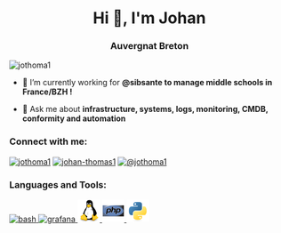 <h1 align="center">Hi 👋, I'm Johan</h1>
<h3 align="center">Auvergnat Breton</h3>

<p align="left"> <img src="https://komarev.com/ghpvc/?username=jothoma1&label=Profile%20views&color=0e75b6&style=flat" alt="jothoma1" /> </p>

- 🔭 I’m currently working for **@sibsante to manage middle schools in France/BZH !**

- 💬 Ask me about **infrastructure, systems, logs, monitoring, CMDB, conformity and automation**

<h3 align="left">Connect with me:</h3>
<p align="left">
<a href="https://twitter.com/jothoma1" target="blank"><img align="center" src="https://raw.githubusercontent.com/rahuldkjain/github-profile-readme-generator/master/src/images/icons/Social/twitter.svg" alt="jothoma1" height="30" width="40" /></a>
<a href="https://linkedin.com/in/johan-thomas1" target="blank"><img align="center" src="https://raw.githubusercontent.com/rahuldkjain/github-profile-readme-generator/master/src/images/icons/Social/linked-in-alt.svg" alt="johan-thomas1" height="30" width="40" /></a>
<a href="https://medium.com/@jothoma1" target="blank"><img align="center" src="https://raw.githubusercontent.com/rahuldkjain/github-profile-readme-generator/master/src/images/icons/Social/medium.svg" alt="@jothoma1" height="30" width="40" /></a>
</p>

<h3 align="left">Languages and Tools:</h3>
<p align="left"> <a href="https://www.gnu.org/software/bash/" target="_blank" rel="noreferrer"> <img src="https://www.vectorlogo.zone/logos/gnu_bash/gnu_bash-icon.svg" alt="bash" width="40" height="40"/> </a> <a href="https://grafana.com" target="_blank" rel="noreferrer"> <img src="https://www.vectorlogo.zone/logos/grafana/grafana-icon.svg" alt="grafana" width="40" height="40"/> </a> <a href="https://www.linux.org/" target="_blank" rel="noreferrer"> <img src="https://raw.githubusercontent.com/devicons/devicon/master/icons/linux/linux-original.svg" alt="linux" width="40" height="40"/> </a> <a href="https://www.php.net" target="_blank" rel="noreferrer"> <img src="https://raw.githubusercontent.com/devicons/devicon/master/icons/php/php-original.svg" alt="php" width="40" height="40"/> </a> <a href="https://www.python.org" target="_blank" rel="noreferrer"> <img src="https://raw.githubusercontent.com/devicons/devicon/master/icons/python/python-original.svg" alt="python" width="40" height="40"/> </a> </p>
